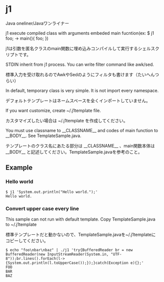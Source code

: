 # j1

Java oneliner/Javaワンライナー

j1 execute compiled class with arguments embeded main fucntion(ex: $ j1 foo; -> main(){ foo; })

j1は引数を匿名クラスのmain関数に埋め込みコンパイルして実行するシェルスクリプトです。

STDIN inherit from j1 process.
You can write filter command like awk/sed.

標準入力を受け取れるのでAwkやSedのようにフィルタも書けます（たいへんつらい）

In default, temporary class is very simple. It is not import every namespace.

デフォルトテンプレートはネームスペースを全くインポートしていません。

If you want customize, create ~/.j1template file.

カスタマイズしたい場合は ~/.j1template を作成してください。

You must use classname to \_\_CLASSNAME\_\_ and codes of main function to \_\_BODY\_\_.
See TemplateSample.java.

テンプレートのクラス名にあたる部分は \_\_CLASSNAME\_\_ 、main関数本体は \_\_BODY\_\_ と記述してください。TemplateSample.javaを参考のこと。

## Example

### Hello world

```
$ j1 'System.out.println("Hello world.");'
Hello world.
```

### Convert upper case every line

This sample can not run with default template. Copy TemplateSample.java to ~/.j1template

標準テンプレートだと動かないので、TemplateSample.javaを~/.j1templateにコピーしてください。

```
$ echo "foo\nbar\nbaz" | ./j1 'try{BufferedReader br = new BufferedReader(new InputStreamReader(System.in, "UTF-8"));br.lines().forEach(l->{System.out.println(l.toUpperCase());});}catch(Exception e){};'
FOO
BAR
BAZ
```
